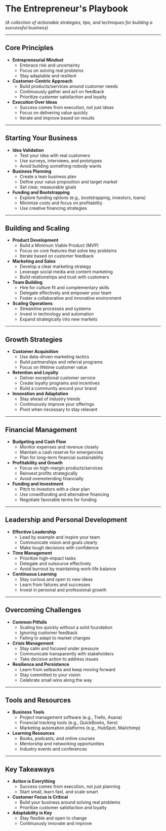 # The Entrepreneur's Playbook

*(A collection of actionable strategies, tips, and techniques for building a successful business)*

---

## Core Principles

- **Entrepreneurial Mindset**
  - Embrace risk and uncertainty
  - Focus on solving real problems
  - Stay adaptable and resilient
- **Customer-Centric Approach**
  - Build products/services around customer needs
  - Continuously gather and act on feedback
  - Prioritize customer satisfaction and loyalty
- **Execution Over Ideas**
  - Success comes from execution, not just ideas
  - Focus on delivering value quickly
  - Iterate and improve based on results

---

## Starting Your Business

- **Idea Validation**
  - Test your idea with real customers
  - Use surveys, interviews, and prototypes
  - Avoid building something nobody wants
- **Business Planning**
  - Create a lean business plan
  - Define your value proposition and target market
  - Set clear, measurable goals
- **Funding and Bootstrapping**
  - Explore funding options (e.g., bootstrapping, investors, loans)
  - Minimize costs and focus on profitability
  - Use creative financing strategies

---

## Building and Scaling

- **Product Development**
  - Build a Minimum Viable Product (MVP)
  - Focus on core features that solve key problems
  - Iterate based on customer feedback
- **Marketing and Sales**
  - Develop a clear marketing strategy
  - Leverage social media and content marketing
  - Build relationships and trust with customers
- **Team Building**
  - Hire for culture fit and complementary skills
  - Delegate effectively and empower your team
  - Foster a collaborative and innovative environment
- **Scaling Operations**
  - Streamline processes and systems
  - Invest in technology and automation
  - Expand strategically into new markets

---

## Growth Strategies

- **Customer Acquisition**
  - Use data-driven marketing tactics
  - Build partnerships and referral programs
  - Focus on lifetime customer value
- **Retention and Loyalty**
  - Deliver exceptional customer service
  - Create loyalty programs and incentives
  - Build a community around your brand
- **Innovation and Adaptation**
  - Stay ahead of industry trends
  - Continuously improve your offerings
  - Pivot when necessary to stay relevant

---

## Financial Management

- **Budgeting and Cash Flow**
  - Monitor expenses and revenue closely
  - Maintain a cash reserve for emergencies
  - Plan for long-term financial sustainability
- **Profitability and Growth**
  - Focus on high-margin products/services
  - Reinvest profits strategically
  - Avoid overextending financially
- **Funding and Investment**
  - Pitch to investors with a clear plan
  - Use crowdfunding and alternative financing
  - Negotiate favorable terms for funding

---

## Leadership and Personal Development

- **Effective Leadership**
  - Lead by example and inspire your team
  - Communicate vision and goals clearly
  - Make tough decisions with confidence
- **Time Management**
  - Prioritize high-impact tasks
  - Delegate and outsource effectively
  - Avoid burnout by maintaining work-life balance
- **Continuous Learning**
  - Stay curious and open to new ideas
  - Learn from failures and successes
  - Invest in personal and professional growth

---

## Overcoming Challenges

- **Common Pitfalls**
  - Scaling too quickly without a solid foundation
  - Ignoring customer feedback
  - Failing to adapt to market changes
- **Crisis Management**
  - Stay calm and focused under pressure
  - Communicate transparently with stakeholders
  - Take decisive action to address issues
- **Resilience and Persistence**
  - Learn from setbacks and keep moving forward
  - Stay committed to your vision
  - Celebrate small wins along the way

---

## Tools and Resources

- **Business Tools**
  - Project management software (e.g., Trello, Asana)
  - Financial tracking tools (e.g., QuickBooks, Xero)
  - Marketing automation platforms (e.g., HubSpot, Mailchimp)
- **Learning Resources**
  - Books, podcasts, and online courses
  - Mentorship and networking opportunities
  - Industry events and conferences

---

## Key Takeaways

- **Action is Everything**
  - Success comes from execution, not just planning
  - Start small, learn fast, and scale smart
- **Customer Focus is Critical**
  - Build your business around solving real problems
  - Prioritize customer satisfaction and loyalty
- **Adaptability is Key**
  - Stay flexible and open to change
  - Continuously innovate and improve
